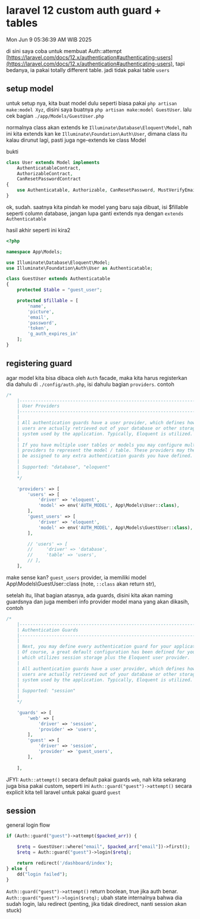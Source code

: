 # laravel 12 custom auth guard + tables

Mon Jun  9 05:36:39 AM WIB 2025

di sini saya coba untuk membuat Auth::attempt [https://laravel.com/docs/12.x/authentication#authenticating-users](https://laravel.com/docs/12.x/authentication#authenticating-users), tapi bedanya, ia pakai totally different table. jadi tidak pakai table `users`

## setup model
untuk setup nya, kita buat model dulu seperti biasa pakai `php artisan make:model Xyz`, disini saya buatnya `php artisan make:model GuestUser`. lalu cek bagian `./app/Models/GuestUser.php`

normalnya class akan extends ke `Illuminate\Database\Eloquent\Model`, nah ini kita extends kan ke `Illuminate\Foundation\Auth\User`, dimana class itu kalau dirunut lagi, pasti juga nge-extends ke class Model

bukti
```php
class User extends Model implements
    AuthenticatableContract,
    AuthorizableContract,
    CanResetPasswordContract
{
    use Authenticatable, Authorizable, CanResetPassword, MustVerifyEmail;
}

```

ok, sudah. saatnya kita pindah ke model yang baru saja dibuat, isi $fillable seperti column database, jangan lupa ganti extends nya dengan `extends Authenticatable`

hasil akhir seperti ini kira2

```php
<?php

namespace App\Models;

use Illuminate\Database\Eloquent\Model;
use Illuminate\Foundation\Auth\User as Authenticatable;

class GuestUser extends Authenticatable
{
    protected $table = "guest_user";

    protected $fillable = [
        'name',
        'picture',
        'email',
        'password',
        'token',
        'g_auth_expires_in'
    ];
}

```

## registering guard
agar model kita bisa dibaca oleh `Auth` facade, maka kita harus registerkan dia dahulu di `./config/auth.php`, isi dahulu bagian `providers`. contoh

```php
/*
    |--------------------------------------------------------------------------
    | User Providers
    |--------------------------------------------------------------------------
    |
    | All authentication guards have a user provider, which defines how the
    | users are actually retrieved out of your database or other storage
    | system used by the application. Typically, Eloquent is utilized.
    |
    | If you have multiple user tables or models you may configure multiple
    | providers to represent the model / table. These providers may then
    | be assigned to any extra authentication guards you have defined.
    |
    | Supported: "database", "eloquent"
    |
    */

    'providers' => [
        'users' => [
            'driver' => 'eloquent',
            'model' => env('AUTH_MODEL', App\Models\User::class),
        ],
        'guest_users' => [
            'driver' => 'eloquent',
            'model' => env('AUTH_MODEL', App\Models\GuestUser::class),
        ],

        // 'users' => [
        //     'driver' => 'database',
        //     'table' => 'users',
        // ],
    ],
```

make sense kan? `guest_users` provider, ia memiliki model App\Models\GuestUser::class (note, `::class` akan return str),

setelah itu, lihat bagian atasnya, ada guards, disini kita akan naming guardsnya dan juga memberi info provider model mana yang akan dikasih, contoh

```php
/*
    |--------------------------------------------------------------------------
    | Authentication Guards
    |--------------------------------------------------------------------------
    |
    | Next, you may define every authentication guard for your application.
    | Of course, a great default configuration has been defined for you
    | which utilizes session storage plus the Eloquent user provider.
    |
    | All authentication guards have a user provider, which defines how the
    | users are actually retrieved out of your database or other storage
    | system used by the application. Typically, Eloquent is utilized.
    |
    | Supported: "session"
    |
    */

    'guards' => [
        'web' => [
            'driver' => 'session',
            'provider' => 'users',
        ],
        'guest' => [
            'driver' => 'session',
            'provider' => 'guest_users',
        ],
        
    ],
```

JFYI: `Auth::attempt()` secara default pakai guards `web`, nah kita sekarang juga bisa pakai custom, seperti ini `Auth::guard("guest")->attempt()` secara explicit kita tell laravel untuk pakai guard `guest`

## session

general login flow

```php
if (Auth::guard("guest")->attempt($packed_arr)) {

    $retq = GuestUser::where("email", $packed_arr["email"])->first();
    $retq = Auth::guard("guest")->login($retq);

    return redirect('/dashboard/index');
} else {
    dd("login failed");
}
```

`Auth::guard("guest")->attempt()` return boolean, true jika auth benar. `Auth::guard("guest")->login($retq);`  ubah state internalnya bahwa dia sudah login, lalu redirect (penting, jika tidak diredirect, nanti session akan stuck)